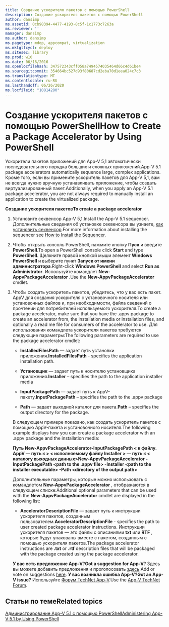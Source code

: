 ```yaml
---
title: Создание ускорителя пакетов с помощью PowerShell
description: Создание ускорителя пакетов с помощью PowerShell
author: dansimp
ms.assetid: 0cb98394-4477-4193-8c5f-1c1773c7263a
ms.reviewer: ''
manager: dansimp
ms.author: dansimp
ms.pagetype: mdop, appcompat, virtualization
ms.mktglfcycl: deploy
ms.sitesec: library
ms.prod: w10
ms.date: 06/16/2016
ms.openlocfilehash: 347572343cff058a7494574035464d66c4d61be4
ms.sourcegitcommit: 354664bc527d93f80687cd2eba70d1eea024c7c3
ms.translationtype: MT
ms.contentlocale: ru-RU
ms.lasthandoff: 06/26/2020
ms.locfileid: "10814280"
---
```

# <span data-ttu-id="85725-103">Создание ускорителя пакетов с помощью PowerShell</span><span class="sxs-lookup"><span data-stu-id="85725-103">How to Create a Package Accelerator by Using PowerShell</span></span>


<span data-ttu-id="85725-104">Ускорители пакетов приложений для App-V 5,1 автоматически последовательного порядка больших и сложных приложений.</span><span class="sxs-lookup"><span data-stu-id="85725-104">App-V 5.1 package accelerators automatically sequence large, complex applications.</span></span> <span data-ttu-id="85725-105">Кроме того, если вы примените ускоритель пакетов для App-V 5,1, вам не всегда нужно вручную устанавливать приложение, чтобы создать виртуализированный пакет.</span><span class="sxs-lookup"><span data-stu-id="85725-105">Additionally, when you apply an App-V 5.1 package accelerator, you are not always required to manually install an application to create the virtualized package.</span></span>

**<span data-ttu-id="85725-106">Создание ускорителя пакетов</span><span class="sxs-lookup"><span data-stu-id="85725-106">To create a package accelerator</span></span>**

1.  <span data-ttu-id="85725-107">Установите секвенсор App-V 5,1.</span><span class="sxs-lookup"><span data-stu-id="85725-107">Install the App-V 5.1 sequencer.</span></span> <span data-ttu-id="85725-108">Дополнительные сведения об установке секвенсора вы узнаете, [как установить секвенсор](how-to-install-the-sequencer-51beta-gb18030.md).</span><span class="sxs-lookup"><span data-stu-id="85725-108">For more information about installing the sequencer see [How to Install the Sequencer](how-to-install-the-sequencer-51beta-gb18030.md).</span></span>

2.  <span data-ttu-id="85725-109">Чтобы открыть консоль PowerShell, нажмите кнопку **Пуск** и введите **PowerShell**.</span><span class="sxs-lookup"><span data-stu-id="85725-109">To open a PowerShell console click **Start** and type **PowerShell**.</span></span> <span data-ttu-id="85725-110">Щелкните правой кнопкой мыши элемент **Windows PowerShell** и выберите пункт **Запуск от имени администратора**.</span><span class="sxs-lookup"><span data-stu-id="85725-110">Right-click **Windows PowerShell** and select **Run as Administrator**.</span></span> <span data-ttu-id="85725-111">Используйте командлет **New-AppvPackageAccelerator** .</span><span class="sxs-lookup"><span data-stu-id="85725-111">Use the **New-AppvPackageAccelerator** cmdlet.</span></span>

3.  <span data-ttu-id="85725-112">Чтобы создать ускоритель пакетов, убедитесь, что у вас есть пакет. AppV для создания ускорителя с установочного носителя или установочных файлов и, при необходимости, файла сведений о прочтении для потребителей используемого ускорителя.</span><span class="sxs-lookup"><span data-stu-id="85725-112">To create a package accelerator, make sure that you have the .appv package to create an accelerator from, the installation media or installation files, and optionally a read me file for consumers of the accelerator to use.</span></span> <span data-ttu-id="85725-113">Для использования командлета ускорителя пакетов требуются следующие параметры:</span><span class="sxs-lookup"><span data-stu-id="85725-113">The following parameters are required to use the package accelerator cmdlet:</span></span>

    -   <span data-ttu-id="85725-114">**InstalledFilesPath** — задает путь установки приложения.</span><span class="sxs-lookup"><span data-stu-id="85725-114">**InstalledFilesPath** - specifies the application installation path.</span></span>

    -   <span data-ttu-id="85725-115">**Установщик** — задает путь к носителю установщика приложения.</span><span class="sxs-lookup"><span data-stu-id="85725-115">**Installer** – specifies the path to the application installer media</span></span>

    -   <span data-ttu-id="85725-116">**InputPackagePath** — задает путь к AppV-пакету.</span><span class="sxs-lookup"><span data-stu-id="85725-116">**InputPackagePath** – specifies the path to the .appv package</span></span>

    -   <span data-ttu-id="85725-117">**Path** — задает выходной каталог для пакета.</span><span class="sxs-lookup"><span data-stu-id="85725-117">**Path** – specifies the output directory for the package.</span></span>

    <span data-ttu-id="85725-118">В следующем примере показано, как создать ускоритель пакетов с помощью AppV-пакета и установочного носителя.</span><span class="sxs-lookup"><span data-stu-id="85725-118">The following example displays how you can create a package accelerator with an .appv package and the installation media:</span></span>

    **<span data-ttu-id="85725-119">Путь New-AppvPackageAccelerator-InputPackagePath &lt; к файлу. AppV — путь к &gt; &lt; исполняемому файлу Installer &gt; — путь к &lt; каталогу выходных данных&gt;</span><span class="sxs-lookup"><span data-stu-id="85725-119">New-AppvPackageAccelerator -InputPackagePath &lt;path to the .appv file&gt; -Installer &lt;path to the installer executable&gt; -Path &lt;directory of the output path&gt;</span></span>**

    <span data-ttu-id="85725-120">Дополнительные параметры, которые можно использовать с командлетом **New-AppvPackageAccelerator** , отображаются в следующем списке:</span><span class="sxs-lookup"><span data-stu-id="85725-120">Additional optional parameters that can be used with the **New-AppvPackageAccelerator** cmdlet are displayed in the following list:</span></span>

    -   <span data-ttu-id="85725-121">**AcceleratorDescriptionFile** — задает путь к инструкции ускорителя пакетов, созданным пользователем.</span><span class="sxs-lookup"><span data-stu-id="85725-121">**AcceleratorDescriptionFile** - specifies the path to user created package accelerator instructions.</span></span> <span data-ttu-id="85725-122">Инструкции ускорителя пакетов — это файлы с описаниями **txt** или **RTF** , которые будут упакованы вместе с пакетом, созданным с помощью ускорителя пакетов.</span><span class="sxs-lookup"><span data-stu-id="85725-122">The package accelerator instructions are **.txt** or **.rtf** description files that will be packaged with the package created using the package accelerator.</span></span>

    <span data-ttu-id="85725-123">**У вас есть предложение App-V**?</span><span class="sxs-lookup"><span data-stu-id="85725-123">**Got a suggestion for App-V**?</span></span> <span data-ttu-id="85725-124">Здесь вы можете добавить предложения и проголосовать [здесь](http://appv.uservoice.com/forums/280448-microsoft-application-virtualization).</span><span class="sxs-lookup"><span data-stu-id="85725-124">Add or vote on suggestions [here](http://appv.uservoice.com/forums/280448-microsoft-application-virtualization).</span></span> **<span data-ttu-id="85725-125">У вас возникла ошибка App-V?</span><span class="sxs-lookup"><span data-stu-id="85725-125">Got an App-V issue?</span></span>** <span data-ttu-id="85725-126">Используйте [Форум TechNet App-V](https://social.technet.microsoft.com/Forums/home?forum=mdopappv).</span><span class="sxs-lookup"><span data-stu-id="85725-126">Use the [App-V TechNet Forum](https://social.technet.microsoft.com/Forums/home?forum=mdopappv).</span></span>

## <span data-ttu-id="85725-127">Статьи по теме</span><span class="sxs-lookup"><span data-stu-id="85725-127">Related topics</span></span>


[<span data-ttu-id="85725-128">Администрирование App-V 5.1 с помощью PowerShell</span><span class="sxs-lookup"><span data-stu-id="85725-128">Administering App-V 5.1 by Using PowerShell</span></span>](administering-app-v-51-by-using-powershell.md)

 

 





